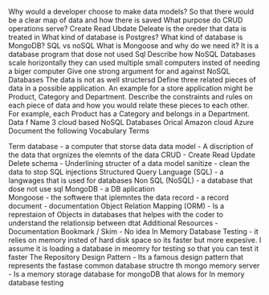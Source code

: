 
Why would a developer choose to make data models?
    So that there would be a clear map of data and how there is saved
What purpose do CRUD operations serve?
    Create Read Ubdate Deleate  is the oreder that data is treated in
What kind of database is Postgres? What kind of database is MongoDB?
    SQL vs noSQL
What is Mongoose and why do we need it?
    It is a database program that dose not used Sql
Describe how NoSQL Databases scale horizontally
    they can used multiple small computers insted of needing a biger computer
Give one strong argument for and against NoSQL Databases
    The data is not as well structersd
Define three related pieces of data in a possible application. An example for a store application might be Product, Category and Department. Describe the constraints and rules on each piece of data and how you would relate these pieces to each other. For example, each Product has a Category and belongs in a Department.
    Data f
Name 3 cloud based NoSQL Databases
    Orical 
    Amazon cloud 
    Azure   
Document the following Vocabulary Terms

Term
database - a computer that storse data
data model - A discription of the data that orgnizes the elemnts of the data
CRUD - Create Read Update Delete 
schema - Underlining structer of a data model
sanitize - clean the data to stop SQL injections 
Structured Query Language (SQL) - a langwages that is used for databases
Non SQL (NoSQL) - a database that dose not use sql
MongoDB - a DB aplication  
Mongoose -  the softwere that iplemntes the data 
record - a record 
document - documentation 
Object Relation Mapping (ORM) - Is a represtaion of Objects in databases that helpes with the coder to understand the relationsip between dtat
Additional Resources - Documentation 
Bookmark / Skim - No idea 
In Memory Database Testing - it relies on memory insted of hard disk space so its faster but more expesive.  I assume it is loading a database in meomry for testing so that you can test it faster 
The Repository Design Pattern -  Its a famous design pattern  that represents the fastase common  database structre th
mongo memory server - Is a memory storage database for mongoDB that alows for In memory database testing